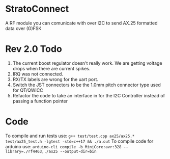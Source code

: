 # StratoConnect
A RF module you can comunicate with over I2C to send AX.25 formatted data over (G)FSK

# Rev 2.0 Todo

1. The current boost regulator doesn't really work. We are getting voltage drops when there are current spikes. 
1. IRQ was not connected.
1. RX/TX labels are wrong for the uart port. 
1. Switch the JST connectors to be the 1.0mm pitch connector type used for QT/QWICC
1. Refactor the code to take an interface in for the I2C Controller instead of passing a function pointer

# Code

To compile and run tests use: `g++ test/test.cpp ax25/ax25.* test/ax25_test.h -lgtest -std=c++17 && ./a.out`
To compile code for arduino use: `arduino-cli compile -b MiniCore:avr:328 --library=./rf4463,./ax25 --output-dir=bin`

